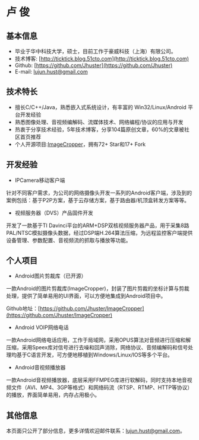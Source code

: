 **卢   俊**
=============

**基本信息**
-----------------------
- 毕业于华中科技大学，硕士，目前工作于豪威科技（上海）有限公司。
- 技术博客: [http://ticktick.blog.51cto.com](http://ticktick.blog.51cto.com)
- Github:   [https://github.com/Jhuster](https://github.com/Jhuster)
- E-mail:   lujun.hust@gmail.com

**技术特长**
-----------------------

- 擅长C/C++/Java，熟悉嵌入式系统设计，有丰富的 Win32/Linux/Android 平台开发经验
- 熟悉图像处理、音视频编解码、流媒体技术、网络编程/协议的应用与开发
- 热衷于分享技术经验，5年技术博客，分享104篇原创文章，60%的文章被社区首页推荐
- 个人开源项目:[ImageCropper][1]，拥有72+ Star和17+ Fork

**开发经验**
------------------
- IPCamera移动客户端

针对不同客户需求，为公司的网络摄像头开发一系列的Android客户端，涉及到的案例包括：基于P2P方案，基于云存储方案，基于路由器/机顶盒转发方案等等。

- 视频服务器（DVS）产品固件开发

开发了一款基于TI Davinci平台的ARM+DSP双核视频服务器产品，用于采集8路PAL/NTSC模拟摄像头数据，经过DSP端H.264算法压缩，为远程监控客户端提供设备管理、参数配置、音视频流的抓取与播放等功能。  

**个人项目**
------------------
- Android图片剪裁库（已开源）

一款Android的图片剪裁库(ImageCropper)，封装了图片剪裁的坐标计算与剪裁处理，提供了简单易用的UI界面，可以方便地集成到Android项目中。

Github地址：[https://github.com/Jhuster/ImageCropper](https://github.com/Jhuster/ImageCropper)

- Android VOIP网络电话

一款Android网络电话应用，工作于局域网，采用OPUS算法对音频进行压缩和解压缩，采用Speex库对信号进行去噪和回声消除，网络协议、音频编解码和信号处理均基于C语言开发，可方便地移植到Windows/Linux/IOS等多个平台。

- Android音视频播放器

一款Android音视频播放器，底层采用FFMPEG库进行软解码，同时支持本地音视频文件（AVI、MP4、3GP等格式）和网络码流（RTSP、RTMP、HTTP等协议）的播放，界面简单易用，内存占用极小。


**其他信息**
---------
本页面只公开了部分信息，更多详情欢迎邮件联系：lujun.hust@gmail.com。

  [1]: https://github.com/Jhuster/ImageCropper
